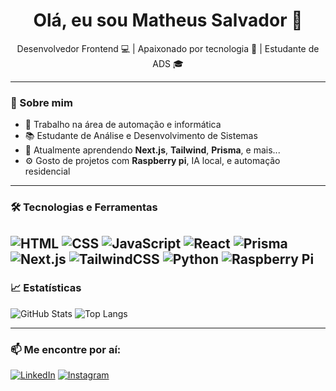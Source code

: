 <h1 align="center">Olá, eu sou Matheus Salvador 👋</h1>

<p align="center">
  Desenvolvedor Frontend 💻 | Apaixonado por tecnologia 🔧 | Estudante de ADS 🎓
</p>

---

### 🚀 Sobre mim

- 💼 Trabalho na área de automação e informática
- 📚 Estudante de Análise e Desenvolvimento de Sistemas
- 🌱 Atualmente aprendendo **Next.js**, **Tailwind**, **Prisma**, e mais...
- ⚙️ Gosto de projetos com **Raspberry pi**, IA local, e automação residencial

---

### 🛠️ Tecnologias e Ferramentas

![HTML](https://img.shields.io/badge/HTML5-e34c26?style=flat-square&logo=html5&logoColor=white)
![CSS](https://img.shields.io/badge/CSS3-264de4?style=flat-square&logo=css3&logoColor=white)
![JavaScript](https://img.shields.io/badge/JavaScript-F7DF1E?style=flat-square&logo=javascript&logoColor=black)
![React](https://img.shields.io/badge/React-61DAFB?style=flat-square&logo=react&logoColor=black)
![Prisma](https://img.shields.io/badge/Prisma-3982CE?style=flat-square&logo=Prisma&logoColor=white)
![Next.js](https://img.shields.io/badge/Next.js-000000?style=flat-square&logo=next.js&logoColor=white)
![TailwindCSS](https://img.shields.io/badge/Tailwind_CSS-38B2AC?style=flat-square&logo=tailwind-css&logoColor=white)
![Python](https://img.shields.io/badge/Python-3776AB?style=flat-square&logo=python&logoColor=white)
![Raspberry Pi](https://img.shields.io/badge/Raspberry%20Pi-C51A4A?style=flat-square&logo=raspberry-pi&logoColor=white)
---

### 📈 Estatísticas

![GitHub Stats](https://github-readme-stats.vercel.app/api?username=matheussalvador&show_icons=true&theme=radical)
![Top Langs](https://github-readme-stats.vercel.app/api/top-langs/?username=matheussalvador&layout=compact&theme=radical)

---

### 📫 Me encontre por aí:

[![LinkedIn](https://img.shields.io/badge/-LinkedIn-0A66C2?style=flat-square&logo=linkedin&logoColor=white)](https://www.linkedin.com/in/seu-usuario)
[![Instagram](https://img.shields.io/badge/-Instagram-E4405F?style=flat-square&logo=instagram&logoColor=white)](https://www.instagram.com/matheusalvador22/)
